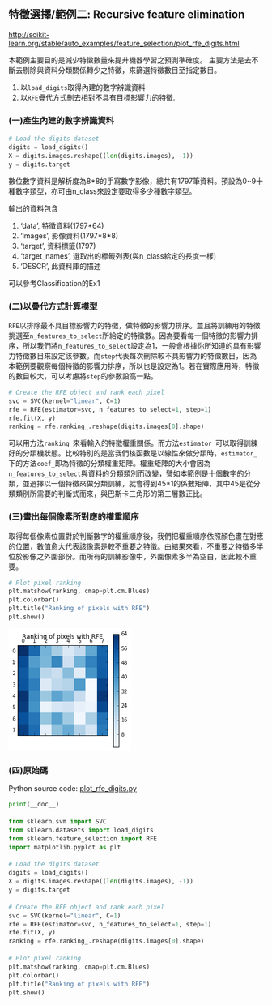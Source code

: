 
## 特徵選擇/範例二: Recursive feature elimination

http://scikit-learn.org/stable/auto_examples/feature_selection/plot_rfe_digits.html

本範例主要目的是減少特徵數量來提升機器學習之預測準確度。
主要方法是去不斷去剔除與資料分類關係轉少之特徵，來篩選特徵數目至指定數目。

1. 以`load_digits`取得內建的數字辨識資料
2. 以`RFE`疊代方式刪去相對不具有目標影響力的特徵.

### (一)產生內建的數字辨識資料


```python
# Load the digits dataset
digits = load_digits()
X = digits.images.reshape((len(digits.images), -1))
y = digits.target
```

數位數字資料是解析度為8*8的手寫數字影像，總共有1797筆資料。預設為0~9十種數字類型，亦可由n_class來設定要取得多少種數字類型。

輸出的資料包含
1. ‘data’, 特徵資料(1797*64)
2. ‘images’, 影像資料(1797\*8*8)
3. ‘target’, 資料標籤(1797)
4. ‘target_names’, 選取出的標籤列表(與n_class給定的長度一樣)
5. ‘DESCR’, 此資料庫的描述

可以參考Classification的Ex1

### (二)以疊代方式計算模型

`RFE`以排除最不具目標影響力的特徵，做特徵的影響力排序。並且將訓練用的特徵挑選至`n_features_to_select`所給定的特徵數。因為要看每一個特徵的影響力排序，所以我們將`n_features_to_select`設定為1，一般會根據你所知道的具有影響力特徵數目來設定該參數。而`step`代表每次刪除較不具影響力的特徵數目，因為本範例要觀察每個特徵的影響力排序，所以也是設定為1。若在實際應用時，特徵的數目較大，可以考慮將`step`的參數設高一點。


```python
# Create the RFE object and rank each pixel
svc = SVC(kernel="linear", C=1)
rfe = RFE(estimator=svc, n_features_to_select=1, step=1)
rfe.fit(X, y)
ranking = rfe.ranking_.reshape(digits.images[0].shape)
```

可以用方法`ranking_`來看輸入的特徵權重關係。而方法`estimator_`可以取得訓練好的分類機狀態。比較特別的是當我們核函數是以線性來做分類時，`estimator_`下的方法`coef_`即為特徵的分類權重矩陣。權重矩陣的大小會因為`n_features_to_select`與資料的分類類別而改變，譬如本範例是十個數字的分類，並選擇以一個特徵來做分類訓練，就會得到45*1的係數矩陣，其中45是從分類類別所需要的判斷式而來，與巴斯卡三角形的第三層數正比。

### (三)畫出每個像素所對應的權重順序

取得每個像素位置對於判斷數字的權重順序後，我們把權重順序依照顏色畫在對應的位置，數值愈大代表該像素是較不重要之特徵。由結果來看，不重要之特徵多半位於影像之外圍部份。而所有的訓練影像中，外圍像素多半為空白，因此較不重要。


```python
# Plot pixel ranking
plt.matshow(ranking, cmap=plt.cm.Blues)
plt.colorbar()
plt.title("Ranking of pixels with RFE")
plt.show()
```


![png](images/ex2_fig.png)

### (四)原始碼
Python source code: [plot_rfe_digits.py](http://scikit-learn.org/stable/_downloads/plot_rfe_digits.py)


```python
print(__doc__)

from sklearn.svm import SVC
from sklearn.datasets import load_digits
from sklearn.feature_selection import RFE
import matplotlib.pyplot as plt

# Load the digits dataset
digits = load_digits()
X = digits.images.reshape((len(digits.images), -1))
y = digits.target

# Create the RFE object and rank each pixel
svc = SVC(kernel="linear", C=1)
rfe = RFE(estimator=svc, n_features_to_select=1, step=1)
rfe.fit(X, y)
ranking = rfe.ranking_.reshape(digits.images[0].shape)

# Plot pixel ranking
plt.matshow(ranking, cmap=plt.cm.Blues)
plt.colorbar()
plt.title("Ranking of pixels with RFE")
plt.show()
```
